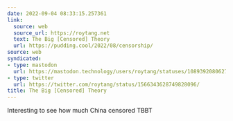```yaml
---
date: 2022-09-04 08:33:15.257361
link:
  source: web
  source_url: https://roytang.net
  text: The Big [Censored] Theory
  url: https://pudding.cool/2022/08/censorship/
source: web
syndicated:
- type: mastodon
  url: https://mastodon.technology/users/roytang/statuses/108939208062735730
- type: twitter
  url: https://twitter.com/roytang/status/1566343628749828096/
title: The Big [Censored] Theory
---
```


Interesting to see how much China censored TBBT